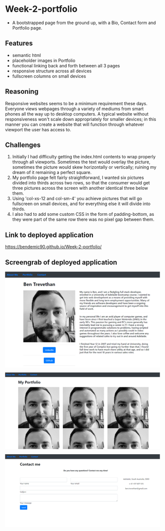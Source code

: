 # Week-2-portfolio
* A bootstrapped page from the ground up, with a Bio, Contact form and Portfolio page. 

## Features
* semantic html
* placeholder images in Portfolio
* functional linking back and forth between all 3 pages
* responsive structure across all devices
* fullscreen columns on small devices

## Reasoning
Responsive websites seems to be a minimum requirement these days. Everyone views webpages through a variety of mediums from smart phones all the way up to desktop computers. A typical website without responsiveness won't scale down appropriately for smaller devices; in this manner you can create a website that will function through whatever viewport the user has access to.

## Challenges
1. Initially I had difficulty getting the index.html contents to wrap properly through all viewports. Sometimes the text would overlay the picture, sometimes the picture would skew horizontally or vertically; ruining my dream of it remaining a perfect square.
2. My portfolio page felt fairly straightforward, I wanted six pictures divided into thirds across two rows, so that the consumer would get three pictures across the screen with another identical three below them.
3. Using 'col-xs-12 and col-sm-4' you achieve pictures that will go fullscreen on small devices, and for everything else it will divide into thirds.
4. I also had to add some custom CSS in the form of padding-bottom, as they were part of the same row there was no pixel gap between them.

## Link to deployed application
https://bendemic90.github.io/Week-2-portfolio/

## Screengrab of deployed application
![index.html](https://github.com/bendemic90/Week-2-portfolio/blob/main/assets/grab1.png)

![portfolio.html](https://github.com/bendemic90/Week-2-portfolio/blob/main/assets/grab2.png)

![contact.html](https://github.com/bendemic90/Week-2-portfolio/blob/main/assets/grab3.png)

